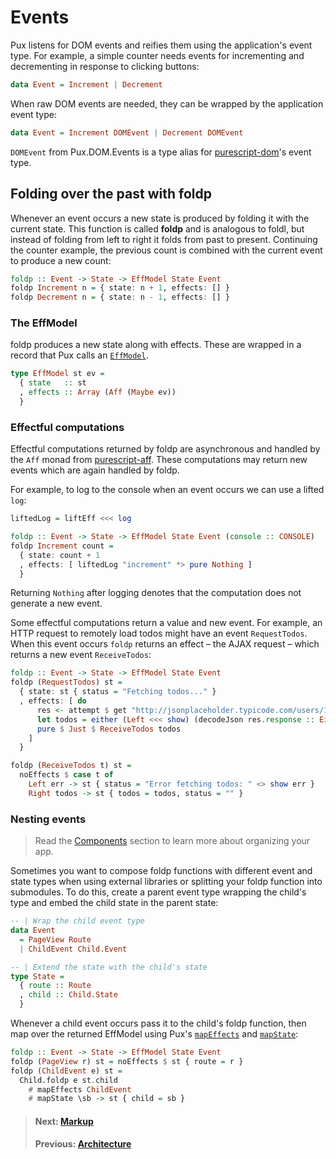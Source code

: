 # Events

Pux listens for DOM events and reifies them using the application's event type.
For example, a simple counter needs events for incrementing and decrementing in
response to clicking buttons:

```purescript
data Event = Increment | Decrement
```

When raw DOM events are needed, they can be wrapped by the application event
type:

```purescript
data Event = Increment DOMEvent | Decrement DOMEvent
```

`DOMEvent` from Pux.DOM.Events is a type alias for
[purescript-dom](https://pursuit.purescript.org/packages/purescript-dom)'s event
type.

## Folding over the past with foldp

Whenever an event occurs a new state is produced by folding it with the current
state. This function is called **foldp** and is analogous to foldl, but
instead of folding from left to right it folds from past to present. Continuing
the counter example, the previous count is combined with the current event to
produce a new count:

```purescript
foldp :: Event -> State -> EffModel State Event
foldp Increment n = { state: n + 1, effects: [] }
foldp Decrement n = { state: n - 1, effects: [] }
```

### The EffModel

foldp produces a new state along with effects. These are wrapped in a record
that Pux calls an
[`EffModel`](https://pursuit.purescript.org/packages/purescript-pux/9.0.0/docs/Pux#t:EffModel).

```purescript
type EffModel st ev =
  { state   :: st
  , effects :: Array (Aff (Maybe ev))
  }
```

### Effectful computations

Effectful computations returned by foldp are asynchronous and handled by the
`Aff` monad from
[purescript-aff](https://pursuit.purescript.org/packages/purescript-aff).  These
computations may return new events which are again handled by foldp.

For example, to log to the console when an event occurs we can use
a lifted `log`:

```purescript
liftedLog = liftEff <<< log

foldp :: Event -> State -> EffModel State Event (console :: CONSOLE)
foldp Increment count =
  { state: count + 1
  , effects: [ liftedLog "increment" *> pure Nothing ]
  }
```

Returning `Nothing` after logging denotes that the computation does not generate a new event.

Some effectful computations return a value and new event. For example, an HTTP
request to remotely load todos might have an event `RequestTodos`. When this
event occurs `foldp` returns an effect – the AJAX request – which returns a new
event `ReceiveTodos`:

```purescript
foldp :: Event -> State -> EffModel State Event
foldp (RequestTodos) st =
  { state: st { status = "Fetching todos..." }
  , effects: [ do
      res <- attempt $ get "http://jsonplaceholder.typicode.com/users/1/todos"
      let todos = either (Left <<< show) (decodeJson res.response :: Either String Todos)
      pure $ Just $ ReceiveTodos todos
    ]
  }

foldp (ReceiveTodos t) st =
  noEffects $ case t of
    Left err -> st { status = "Error fetching todos: " <> show err }
    Right todos -> st { todos = todos, status = "" }
```

### Nesting events

> Read the [Components](/docs/components) section to learn more
> about organizing your app.

Sometimes you want to compose foldp functions with different event and state
types when using external libraries or splitting your foldp function into
submodules. To do this, create a parent event type wrapping the child's type and
embed the child state in the parent state:

```purescript
-- | Wrap the child event type
data Event
  = PageView Route
  | ChildEvent Child.Event

-- | Extend the state with the child's state
type State =
  { route :: Route
  , child :: Child.State
  }
```

Whenever a child event occurs pass it to the child's foldp function, then map
over the returned EffModel using Pux's
[`mapEffects`](https://pursuit.purescript.org/packages/purescript-pux/9.0.0/docs/Pux#v:mapEffects)
and [`mapState`](https://pursuit.purescript.org/packages/purescript-pux/9.0.0/docs/Pux#v:mapState):

```purescript
foldp :: Event -> State -> EffModel State Event
foldp (PageView r) st = noEffects $ st { route = r }
foldp (ChildEvent e) st =
  Child.foldp e st.child
    # mapEffects ChildEvent
    # mapState \sb -> st { child = sb }
```

> #### Next: [Markup](/docs/markup)
> #### Previous: [Architecture](/docs/architecture)
